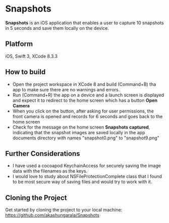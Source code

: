 # Snapshots
**Snapshots** is an iOS application that enables a user to capture 10 snapshots in 5 seconds and save them locally on the device.

## Platform
iOS, Swift 3, XCode 8.3.3

## How to build
- Open the project workspace in XCode 8 and build (Command+B) tha app to make sure there are no warnings and errors.
- Run (Command+R) the app on a device and a launch screen is displayed and expect it to redirect to the home screen which has a button **Open Camera**
- When you click on the button, after asking for user permissions, the front camera is opened and records for 6 seconds and goes back to the home screen
- Check for the message on the home screen **Snapshots captured**, indicating that the snapshot images are saved locally in the app documents directory with names "snapshot0.png" to "snapshot9.png"

## Further Considerations
- I have used a cocoapod KeychainAccess for securely saving the image data with the filenames as the keys.
- I would love to study about NSFileProtectionComplete class that I found to be most secure way of saving files and would try to work with it.

## Cloning the Project

Get started by cloning the project to your local machine: https://github.com/akashungarala/Snapshots
